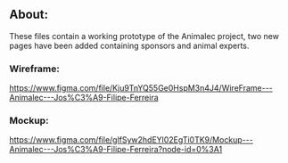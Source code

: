 ## About:

These files contain a working prototype of the Animalec project, two new pages have been added containing sponsors and animal experts.

### Wireframe:

https://www.figma.com/file/Kju9TnYQ55Ge0HspM3n4J4/WireFrame---Animalec---Jos%C3%A9-Filipe-Ferreira

### Mockup:

https://www.figma.com/file/glfSyw2hdEYl02EgTi0TK9/Mockup---Animalec---Jos%C3%A9-Filipe-Ferreira?node-id=0%3A1
